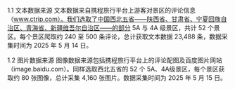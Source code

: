 1.1 文本数据来源
文本数据来自携程旅行平台上游客对景区的评论信息（www.ctrip.com）。我们选取了中国西北五省——陕西省、甘肃省、宁夏回族自治区、青海省、新疆维吾尔自治区——的部分 5A 与 4A 级景区，共计 52 个景区。每个景区爬取约 240 至 500 条评论，总计获取文本数据 23,488 条，数据采集时间为 2025 年 5 月 14 日。

1.2 图片数据来源
图像数据来源包括携程旅行平台上的评论配图及百度图片网站（image.baidu.com）。同样选取西北五省的 52 个 5A、4A级景区，每个景区获取约 80 张图像，总计采集 4,160 张图片。数据采集时间为 2025 年 5 月 15 日。
